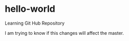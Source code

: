 # hello-world
Learning Git Hub Repository

I am trying to know if this changes will affect the master. 
